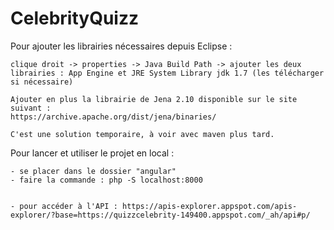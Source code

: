 # CelebrityQuizz

Pour ajouter les librairies nécessaires depuis Eclipse : 

	clique droit -> properties -> Java Build Path -> ajouter les deux librairies : App Engine et JRE System Library jdk 1.7 (les télécharger si nécessaire)
	
	Ajouter en plus la librairie de Jena 2.10 disponible sur le site suivant :
	https://archive.apache.org/dist/jena/binaries/
	
	C'est une solution temporaire, à voir avec maven plus tard.

Pour lancer et utiliser le projet en local : 

	- se placer dans le dossier "angular"
	- faire la commande : php -S localhost:8000
	
	
	- pour accéder à l'API : https://apis-explorer.appspot.com/apis-explorer/?base=https://quizzcelebrity-149400.appspot.com/_ah/api#p/
